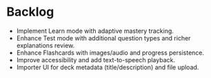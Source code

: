 # Backlog

- Implement Learn mode with adaptive mastery tracking.
- Enhance Test mode with additional question types and richer explanations review.
- Enhance Flashcards with images/audio and progress persistence.
- Improve accessibility and add text-to-speech playback.
- Importer UI for deck metadata (title/description) and file upload.
